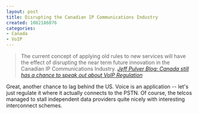 ```yaml
--- 
layout: post
title: Disrupting the Canadian IP Communications Industry
created: 1082186076
categories: 
- Canada
- VoIP
---
```

<blockquote>The current concept of applying old rules to new services will have the effect of disrupting the near term future innovation in the Canadian IP Communications Industry.
<cite><a href="http://192.246.69.231/jeff/personal/archives/000711.html">Jeff Pulver Blog: Canada still has a chance to speak out about VoIP Regulation</a></cite></blockquote>

<p>Great, another chance to lag behind the US. Voice is an application -- let's just regulate it where it actually connects to the PSTN. Of course, the telcos managed to stall independent data providers quite nicely with interesting interconnect schemes.</p>
